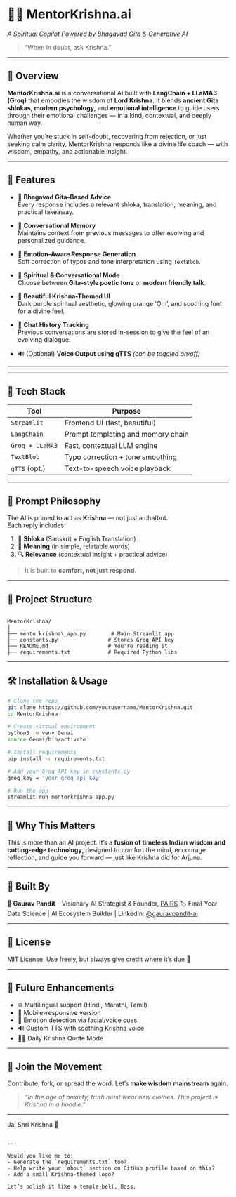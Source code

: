 
# 🧘‍♂️ MentorKrishna.ai  
*A Spiritual Copilot Powered by Bhagavad Gita & Generative AI*

> “When in doubt, ask Krishna.”

---

## 🌟 Overview

**MentorKrishna.ai** is a conversational AI built with **LangChain + LLaMA3 (Groq)** that embodies the wisdom of **Lord Krishna**. It blends **ancient Gita shlokas**, **modern psychology**, and **emotional intelligence** to guide users through their emotional challenges — in a kind, contextual, and deeply human way.

Whether you're stuck in self-doubt, recovering from rejection, or just seeking calm clarity, MentorKrishna responds like a divine life coach — with wisdom, empathy, and actionable insight.

---

## 🔮 Features

- 📜 **Bhagavad Gita-Based Advice**  
  Every response includes a relevant shloka, translation, meaning, and practical takeaway.

- 🤖 **Conversational Memory**  
  Maintains context from previous messages to offer evolving and personalized guidance.

- 🧠 **Emotion-Aware Response Generation**  
  Soft correction of typos and tone interpretation using `TextBlob`.

- 🧘 **Spiritual & Conversational Mode**  
  Choose between **Gita-style poetic tone** or **modern friendly talk**.

- 🎨 **Beautiful Krishna-Themed UI**  
  Dark purple spiritual aesthetic, glowing orange ‘Om’, and soothing font for a divine feel.

- 💬 **Chat History Tracking**  
  Previous conversations are stored in-session to give the feel of an evolving dialogue.

- 🔊 (Optional) **Voice Output using gTTS** *(can be toggled on/off)*

---

---

## 🚀 Tech Stack

| Tool          | Purpose                               |
|---------------|----------------------------------------|
| `Streamlit`   | Frontend UI (fast, beautiful)          |
| `LangChain`   | Prompt templating and memory chain     |
| `Groq + LLaMA3` | Fast, contextual LLM engine           |
| `TextBlob`    | Typo correction + tone smoothing       |
| `gTTS` (opt.) | Text-to-speech voice playback          |

---

## 🧠 Prompt Philosophy

The AI is primed to act as **Krishna** — not just a chatbot.  
Each reply includes:

1. 📜 **Shloka** (Sanskrit + English Translation)  
2. 🧠 **Meaning** (in simple, relatable words)  
3. 🔍 **Relevance** (contextual insight + practical advice)

> It is built to **comfort, not just respond**.

---

## 📂 Project Structure

```

MentorKrishna/
│
├── mentorkrishna\_app.py        # Main Streamlit app
├── constants.py                # Stores Groq API key
├── README.md                   # You're reading it
├── requirements.txt            # Required Python libs

````

---

## 🛠️ Installation & Usage

```bash
# Clone the repo
git clone https://github.com/yourusername/MentorKrishna.git
cd MentorKrishna

# Create virtual environment
python3 -m venv Genai
source Genai/bin/activate

# Install requirements
pip install -r requirements.txt

# Add your Groq API key in constants.py
groq_key = 'your_groq_api_key'

# Run the app
streamlit run mentorkrishna_app.py
````

---

## 🙏 Why This Matters

This is more than an AI project.
It’s a **fusion of timeless Indian wisdom and cutting-edge technology**, designed to comfort the mind, encourage reflection, and guide you forward — just like Krishna did for Arjuna.

---

## 📌 Built By

👤 **Gaurav Pandit** – Visionary AI Strategist & Founder, [PAIRS](https://www.linkedin.com/in/gauravpandit-ai/)
🏷️ Final-Year Data Science | AI Ecosystem Builder | LinkedIn: [@gauravpandit-ai](https://www.linkedin.com/in/gauravpandit-ai/)

---

## 📃 License

MIT License. Use freely, but always give credit where it’s due 🙏

---

## 🌱 Future Enhancements

* 🌐 Multilingual support (Hindi, Marathi, Tamil)
* 📱 Mobile-responsive version
* 🧠 Emotion detection via facial/voice cues
* 🔊 Custom TTS with soothing Krishna voice
* 🧘‍♀️ Daily Krishna Quote Mode

---

## 🚀 Join the Movement

Contribute, fork, or spread the word. Let’s **make wisdom mainstream** again.

> *“In the age of anxiety, truth must wear new clothes. This project is Krishna in a hoodie.”*

---

Jai Shri Krishna 🙏

```

---

Would you like me to:
- Generate the `requirements.txt` too?
- Help write your `about` section on GitHub profile based on this?
- Add a small Krishna-themed logo?

Let’s polish it like a temple bell, Boss.
```
